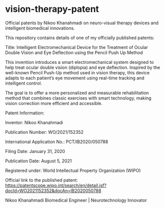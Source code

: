 # vision-therapy-patent
Official patents by Nikoo Khanahmadi on neuro-visual therapy devices and intelligent biomedical innovations.


This repository contains details of one of my officially published patents:

Title: Intelligent Electromechanical Device for the Treatment of Ocular Double Vision and Eye Deflection using the Pencil Push Up Method

This invention introduces a smart electromechanical system designed to help treat ocular double vision (diplopia) and eye deflection. Inspired by the well-known Pencil Push-Up method used in vision therapy, this device adapts to each patient’s eye movement using real-time tracking and intelligent control.

The goal is to offer a more personalized and measurable rehabilitation method that combines classic exercises with smart technology, making vision correction more efficient and accessible.

Patent Information:

Inventor: Nikoo Khanahmadi

Publication Number: WO/2021/152352

International Application No.: PCT/IB2020/050788

Filing Date: January 31, 2020

Publication Date: August 5, 2021

Registered under: World Intellectual Property Organization (WIPO)

Official link to the published patent:
https://patentscope.wipo.int/search/en/detail.jsf?docId=WO2021152352&docAn=IB2020050788


Nikoo Khanahmadi
Biomedical Engineer | Neurotechnology Innovator
